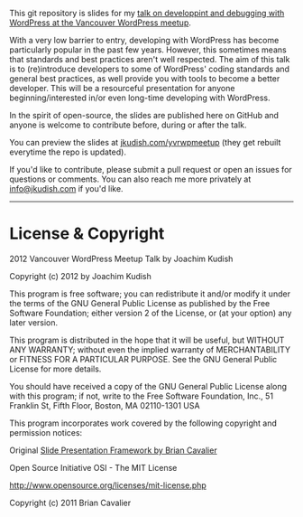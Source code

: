 This git repository is slides for my [talk on developpint and debugging with WordPress at the Vancouver WordPress meetup](http://www.meetup.com/Vancouver-WordPress-Meetup-Group/events/56494732/).

With a very low barrier to entry, developing with WordPress has become particularly popular in the past few years. However, this sometimes means that standards and best practices aren't well respected. The aim of this talk is to (re)introduce developers to some of WordPress' coding standards and general best practices, as well provide you with tools to become a better developer. This will be a resourceful presentation for anyone beginning/interested in/or even long-time developing with WordPress.

In the spirit of open-source, the slides are published here on GitHub and anyone is welcome to contribute before, during or after the talk.

You can preview the slides at [jkudish.com/yvrwpmeetup](http://jkudish.com/yvrwpmeetup) (they get rebuilt everytime the repo is updated).

If you'd like to contribute, please submit a pull request or open an issues for questions or comments. You can also reach me more privately at [info@jkudish.com](info@jkudish.com) if you'd like.

---------------------------------------

# License & Copyright

2012 Vancouver WordPress Meetup Talk by Joachim Kudish

Copyright (c) 2012 by Joachim Kudish

This program is free software; you can redistribute it and/or modify
it under the terms of the GNU General Public License as published by
the Free Software Foundation; either version 2 of the License, or
(at your option) any later version.

This program is distributed in the hope that it will be useful,
but WITHOUT ANY WARRANTY; without even the implied warranty of
MERCHANTABILITY or FITNESS FOR A PARTICULAR PURPOSE.  See the
GNU General Public License for more details.

You should have received a copy of the GNU General Public License
along with this program; if not, write to the Free Software
Foundation, Inc., 51 Franklin St, Fifth Floor, Boston, MA  02110-1301  USA

This program incorporates work covered by the following copyright and
permission notices:

Original [Slide Presentation Framework by Brian Cavalier](https://github.com/briancavalier/slides)

Open Source Initiative OSI - The MIT License

http://www.opensource.org/licenses/mit-license.php

Copyright (c) 2011 Brian Cavalier